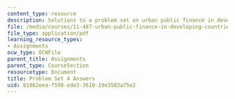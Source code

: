 ```yaml
---
content_type: resource
description: Solutions to a problem set on urban public finance in developing countries.
file: /media/courses/11-487-urban-public-finance-in-developing-countries-fall-2004/81862eeaf598ede3361019e3583a75e2_ps4_ans.pdf
file_type: application/pdf
learning_resource_types:
- Assignments
ocw_type: OCWFile
parent_title: Assignments
parent_type: CourseSection
resourcetype: Document
title: Problem Set 4 Answers
uid: 81862eea-f598-ede3-3610-19e3583a75e2
---
```

